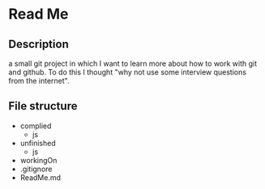 # Read Me

## Description

a small git project in which I want to learn more about how to work with git and github. To do this I thought "why not use some interview questions from the internet".

## File structure

-   complied
    -   js
-   unfinished
    -   js
-   workingOn
-   .gitignore
-   ReadMe.md

